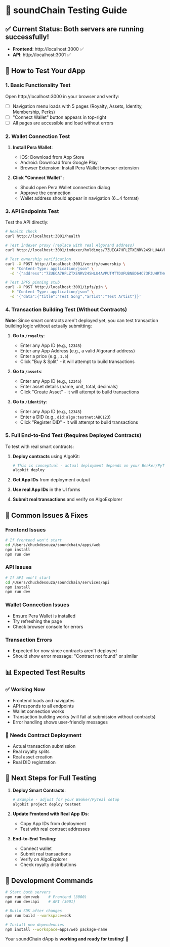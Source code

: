 # 🧪 soundChain Testing Guide

## ✅ **Current Status**: Both servers are running successfully!

- **Frontend**: http://localhost:3000 ✅
- **API**: http://localhost:3001 ✅

## 🚀 **How to Test Your dApp**

### 1. **Basic Functionality Test**

Open http://localhost:3000 in your browser and verify:

- [ ] Navigation menu loads with 5 pages (Royalty, Assets, Identity, Membership, Perks)
- [ ] "Connect Wallet" button appears in top-right
- [ ] All pages are accessible and load without errors

### 2. **Wallet Connection Test**

1. **Install Pera Wallet**:
   - iOS: Download from App Store
   - Android: Download from Google Play
   - Browser Extension: Install Pera Wallet browser extension

2. **Click "Connect Wallet"**:
   - Should open Pera Wallet connection dialog
   - Approve the connection
   - Wallet address should appear in navigation (6...4 format)

### 3. **API Endpoints Test**

Test the API directly:

```bash
# Health check
curl http://localhost:3001/health

# Test indexer proxy (replace with real Algorand address)
curl http://localhost:3001/indexer/holdings/7ZUECA7HFLZTXENRV24SHLU4AVPUTMTTDUFUBNBD64C73F3UHRTHAIOF6Q

# Test ownership verification
curl -X POST http://localhost:3001/verify/ownership \
  -H "Content-Type: application/json" \
  -d '{"address":"7ZUECA7HFLZTXENRV24SHLU4AVPUTMTTDUFUBNBD64C73F3UHRTHAIOF6Q","assetId":1}'

# Test IPFS pinning stub
curl -X POST http://localhost:3001/ipfs/pin \
  -H "Content-Type: application/json" \
  -d '{"data":{"title":"Test Song","artist":"Test Artist"}}'
```

### 4. **Transaction Building Test (Without Contracts)**

**Note**: Since smart contracts aren't deployed yet, you can test transaction building logic without actually submitting:

1. **Go to `/royalty`**:
   - Enter any App ID (e.g., `12345`)
   - Enter any App Address (e.g., a valid Algorand address)
   - Enter a price (e.g., `1.5`)
   - Click "Buy & Split" - it will attempt to build transactions

2. **Go to `/assets`**:
   - Enter any App ID (e.g., `12345`)
   - Enter asset details (name, unit, total, decimals)
   - Click "Create Asset" - it will attempt to build transactions

3. **Go to `/identity`**:
   - Enter any App ID (e.g., `12345`)
   - Enter a DID (e.g., `did:algo:testnet:ABC123`)
   - Click "Register DID" - it will attempt to build transactions

### 5. **Full End-to-End Test (Requires Deployed Contracts)**

To test with real smart contracts:

1. **Deploy contracts** using AlgoKit:
   ```bash
   # This is conceptual - actual deployment depends on your Beaker/PyTeal contracts
   algokit deploy
   ```

2. **Get App IDs** from deployment output

3. **Use real App IDs** in the UI forms

4. **Submit real transactions** and verify on AlgoExplorer

## 🐛 **Common Issues & Fixes**

### Frontend Issues
```bash
# If frontend won't start
cd /Users/chuckdesouza/soundchain/apps/web
npm install
npm run dev
```

### API Issues
```bash
# If API won't start
cd /Users/chuckdesouza/soundchain/services/api
npm install
npm run dev
```

### Wallet Connection Issues
- Ensure Pera Wallet is installed
- Try refreshing the page
- Check browser console for errors

### Transaction Errors
- Expected for now since contracts aren't deployed
- Should show error message: "Contract not found" or similar

## 📊 **Expected Test Results**

### ✅ **Working Now**
- Frontend loads and navigates
- API responds to all endpoints
- Wallet connection works
- Transaction building works (will fail at submission without contracts)
- Error handling shows user-friendly messages

### 🚧 **Needs Contract Deployment**
- Actual transaction submission
- Real royalty splits
- Real asset creation
- Real DID registration

## 🎯 **Next Steps for Full Testing**

1. **Deploy Smart Contracts**:
   ```bash
   # Example - adjust for your Beaker/PyTeal setup
   algokit project deploy testnet
   ```

2. **Update Frontend with Real App IDs**:
   - Copy App IDs from deployment
   - Test with real contract addresses

3. **End-to-End Testing**:
   - Connect wallet
   - Submit real transactions
   - Verify on AlgoExplorer
   - Check royalty distributions

## 🔧 **Development Commands**

```bash
# Start both servers
npm run dev:web    # Frontend (3000)
npm run dev:api    # API (3001)

# Build SDK after changes
npm run build --workspace=sdk

# Install new dependencies
npm install --workspace=apps/web package-name
```

Your soundChain dApp is **working and ready for testing**! 🎵
